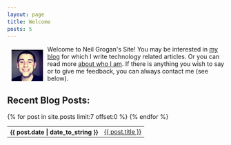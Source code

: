 ```yaml
---
layout: page
title: Welcome
posts: 5
---
```


<img src="/files/2011/09/profile_thumbnail.jpg" alt="Neil Grogan" style="float:left; padding:10px" />
Welcome to Neil Grogan's Site! You may be interested in <a href="/archive.html" title="Neil Grogan's Blog">my blog</a> 
for which I write technology related articles. Or you can read more <a href="/about.html" title="About Neil Grogan">about who I am</a>. 
If there is anything you wish to say or to give me feedback, you can always contact me (see below).

<aside id="recent-posts">
<h2>Recent Blog Posts:</h2>

<!-- Start of Display Recent Posts -->
<table class="posts">
<!-- Get 7 most recent entries by date (asc) -->
 {% for post in site.posts limit:7 offset:0 %}
 <tr>
               <th>{{ post.date | date_to_string }}</th>
      <td> <a href='{{ post.url }}'>{{ post.title }}</a></td>         
 </tr>
      {% endfor %} 
             </table>
</aside>
<!-- End of Display Recent Posts -->


